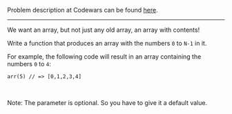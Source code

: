 Problem description at Codewars can be found
[here](https://www.codewars.com/kata/571d42206414b103dc0006a1/train/python).

-------------

We want an array, but not just any old array, an array with contents!
<br>

Write a function that produces an array with the numbers `0` to `N-1` in it.
<br>

For example, the following code will result in an array containing the numbers `0` to `4`:
```
arr(5) // => [0,1,2,3,4]
```
<br>

Note: The parameter is optional. So you have to give it a default value.
